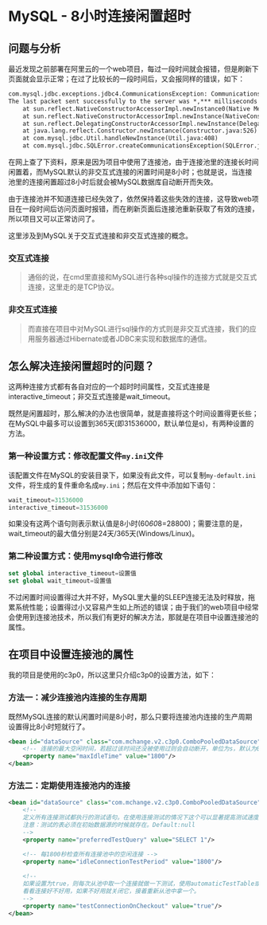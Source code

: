 # MySQL - 8小时连接闲置超时

## 问题与分析

最近发现之前部署在阿里云的一个web项目，每过一段时间就会报错，但是刷新下页面就会显示正常；在过了比较长的一段时间后，又会报同样的错误，如下：
<!--more-->

```html
com.mysql.jdbc.exceptions.jdbc4.CommunicationsException: Communications link failure
The last packet sent successfully to the server was *,*** milliseconds ago. The driver has not received any packets from the server.
	at sun.reflect.NativeConstructorAccessorImpl.newInstance0(Native Method)
	at sun.reflect.NativeConstructorAccessorImpl.newInstance(NativeConstructorAccessorImpl.java:57)
	at sun.reflect.DelegatingConstructorAccessorImpl.newInstance(DelegatingConstructorAccessorImpl.java:45)
	at java.lang.reflect.Constructor.newInstance(Constructor.java:526)
	at com.mysql.jdbc.Util.handleNewInstance(Util.java:408)
	at com.mysql.jdbc.SQLError.createCommunicationsException(SQLError.java:1137)
```

在网上查了下资料，原来是因为项目中使用了连接池，由于连接池里的连接长时间闲置着，而MySQL默认的非交互式连接的闲置时间是8小时；也就是说，当连接池里的连接闲置超过8小时后就会被MySQL数据库自动断开而失效。

由于连接池并不知道连接已经失效了，依然保持着这些失效的连接，这导致web项目在一段时间后访问页面时报错，而在刷新页面后连接池重新获取了有效的连接，所以项目又可以正常访问了。

这里涉及到MySQL关于交互式连接和非交互式连接的概念。

### 交互式连接

>通俗的说，在cmd里直接和MySQL进行各种sql操作的连接方式就是交互式连接，这里走的是TCP协议。

### 非交互式连接

>而直接在项目中对MySQL进行sql操作的方式则是非交互式连接，我们的应用服务器通过Hibernate或者JDBC来实现和数据库的通信。

## 怎么解决连接闲置超时的问题？

这两种连接方式都有各自对应的一个超时时间属性，交互式连接是interactive_timeout；非交互式连接是wait_timeout。

既然是闲置超时，那么解决的办法也很简单，就是直接将这个时间设置得更长些；在MySQL中最多可以设置到365天(即31536000，默认单位是s)，有两种设置的方法。

### 第一种设置方式：修改配置文件`my.ini`文件

该配置文件在MySQL的安装目录下，如果没有此文件，可以复制`my-default.ini`文件，将生成的复件重命名成`my.ini`；然后在文件中添加如下语句：

```sql
wait_timeout=31536000  
interactive_timeout=31536000 
```

如果没有这两个语句则表示默认值是8小时(60*60*8=28800)；需要注意的是，wait_timeout的最大值分别是24天/365天(Windows/Linux)。

### 第二种设置方式：使用mysql命令进行修改

```sql
set global interactive_timeout=设置值
set global wait_timeout=设置值
```

不过闲置时间设置得过大并不好，MySQL里大量的SLEEP连接无法及时释放，拖累系统性能；设置得过小又容易产生如上所述的错误；由于我们的web项目中经常会使用到连接池技术，所以我们有更好的解决方法，那就是在项目中设置连接池的属性。

## 在项目中设置连接池的属性

我的项目是使用的c3p0，所以这里只介绍c3p0的设置方法，如下：

### 方法一：减少连接池内连接的生存周期

既然MySQL连接的默认闲置时间是8小时，那么只要将连接池内连接的生产周期设置得比8小时短就行了。

```xml
<bean id="dataSource" class="com.mchange.v2.c3p0.ComboPooledDataSource"> 
	<!-- 连接的最大空闲时间，若超过该时间还没被使用过则会自动断开，单位为s，默认为0(即永远不会断开) -->      
	<property name="maxIdleTime" value="1800"/>       
</bean> 
```

### 方法二：定期使用连接池内的连接

```xml
<bean id="dataSource" class="com.mchange.v2.c3p0.ComboPooledDataSource">  
	<!-- 
    定义所有连接测试都执行的测试语句。在使用连接测试的情况下这个可以显著提高测试速度。
    注意：测试的表必须在初始数据源的时候就存在。Default:null 
    -->  
	<property name="preferredTestQuery" value="SELECT 1"/> 

	<!-- 每1800秒检查所有连接池中的空闲连接 -->
	<property name="idleConnectionTestPeriod" value="1800"/> 
	   
	<!-- 
    如果设置为true，则每次从池中取一个连接就做一下测试，使用automaticTestTable或者preferredTestQuery来做一条查询语句。
    看看连接好不好用，如果不好用就关闭它，接着重新从池中拿一个。 
    -->
	<property name="testConnectionOnCheckout" value="true"/>    
</bean>
```